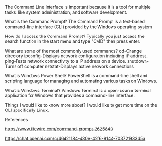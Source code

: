 The Command Line Interface is important because it is a tool for multiple tasks, like system administration, and software development. 

What is the Command Prompt? The Command Prompt is a text-based command-line interface (CLI) provided by the Windows operating system

How do I access the Command Prompt? Typically you just access the search function in the start menu and type "CMD" then press enter.

What are some of the most commonly used commands?
cd-Change directory
ipconfig-Displays network configuration including IP address.
ping-Tests network connectivity to a IP address on a device.
shutdown-Turns off computer
netstat-Displays active network connections

What is Windows Power Shell? PowerShell is a command-line shell and scripting language for managing and automating various tasks on Windows.

What is Windows Terminal? Windows Terminal is a open-source terminal application for Windows that provides a command-line interface.

Things I would like to know more about? I would like to get more time on the CLI specifically Linux.

References

https://www.lifewire.com/command-prompt-2625840

https://chat.openai.com/c/46d21184-430e-42f6-9144-703721933d5a
